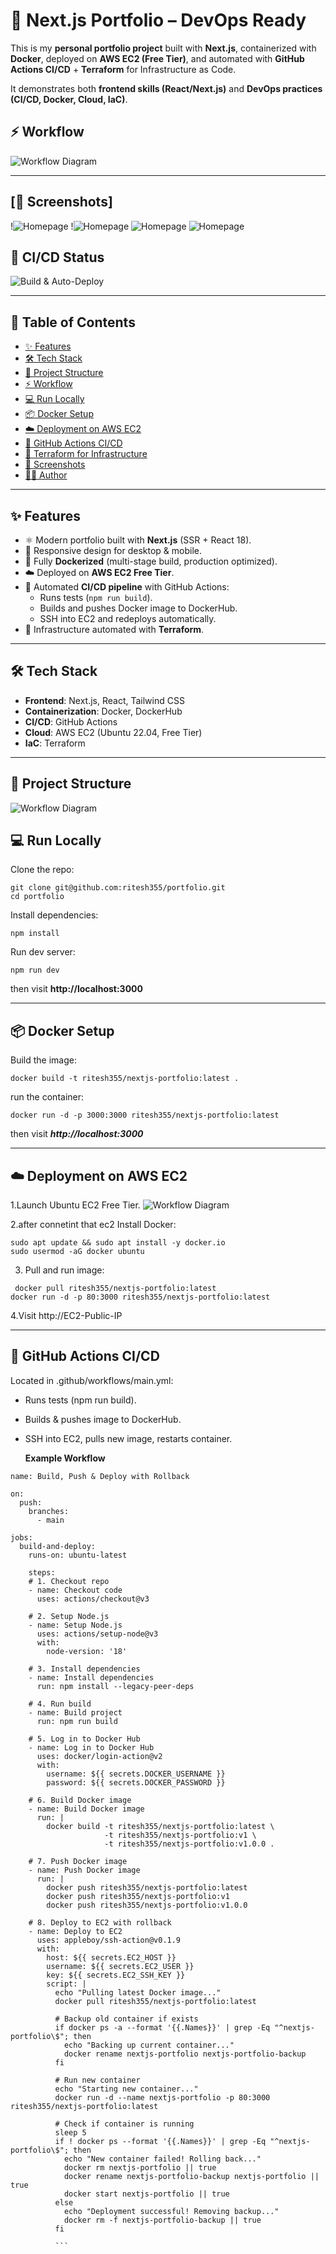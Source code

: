 # 🚀 Next.js Portfolio – DevOps Ready

This is my **personal portfolio project** built with **Next.js**, containerized with **Docker**, deployed on **AWS EC2 (Free Tier)**, and automated with **GitHub Actions CI/CD** + **Terraform** for Infrastructure as Code.

It demonstrates both **frontend skills (React/Next.js)** and **DevOps practices (CI/CD, Docker, Cloud, IaC)**.  

## ⚡ Workflow

![Workflow Diagram](./assets/workflow.png)

---

## [📸 Screenshots]

!![Homepage](./assets/home.png)
!![Homepage](./assets/about.png)
![Homepage](./assets/skill.png)
![Homepage](./assets/contact.png)





## 🚀 CI/CD Status

![Build & Auto-Deploy](https://github.com/ritesh355/portfolio/actions/workflows/main.yml/badge.svg)

---


## 📑 Table of Contents
- [✨ Features](#-features)
- [🛠️ Tech Stack](#️-tech-stack)
- [📂 Project Structure](#-project-structure)
- [⚡ Workflow](#-workflow)
- [💻 Run Locally](#-run-locally)
- [📦 Docker Setup](#-docker-setup)
- [☁️ Deployment on AWS EC2](#️-deployment-on-aws-ec2)
- [🤖 GitHub Actions CI/CD](#-github-actions-cicd)
- [🧩 Terraform for Infrastructure](#-terraform-for-infrastructure)
- [📸 Screenshots](#-screenshots)
- [👨‍💻 Author](#-author)

---

## ✨ Features
- ⚛️ Modern portfolio built with **Next.js** (SSR + React 18).
- 📱 Responsive design for desktop & mobile.
- 🐳 Fully **Dockerized** (multi-stage build, production optimized).
- ☁️ Deployed on **AWS EC2 Free Tier**.
- 🔄 Automated **CI/CD pipeline** with GitHub Actions:
  - Runs tests (`npm run build`).
  - Builds and pushes Docker image to DockerHub.
  - SSH into EC2 and redeploys automatically.
- 📜 Infrastructure automated with **Terraform**.

---

## 🛠️ Tech Stack
- **Frontend**: Next.js, React, Tailwind CSS  
- **Containerization**: Docker, DockerHub  
- **CI/CD**: GitHub Actions  
- **Cloud**: AWS EC2 (Ubuntu 22.04, Free Tier)  
- **IaC**: Terraform  

---

## 📂 Project Structure 

![Workflow Diagram](./assets/folder.png)

## 💻 Run Locally

Clone the repo:

```
git clone git@github.com:ritesh355/portfolio.git
cd portfolio
```
Install dependencies:

```
npm install
```
Run dev server:

```
npm run dev
```
then visit **http://localhost:3000**

---

## 📦 Docker Setup
Build the image:
```
docker build -t ritesh355/nextjs-portfolio:latest .
```
run the container:
```
docker run -d -p 3000:3000 ritesh355/nextjs-portfolio:latest
```
then visit ***http://localhost:3000***

---
## ☁️ Deployment on AWS EC2 
1.Launch Ubuntu EC2 Free Tier.
![Workflow Diagram](./assets/ec2.png)

2.after connetint that ec2 Install Docker:
```
sudo apt update && sudo apt install -y docker.io
sudo usermod -aG docker ubuntu
```
3. Pull and run image:
 ```
  docker pull ritesh355/nextjs-portfolio:latest
docker run -d -p 80:3000 ritesh355/nextjs-portfolio:latest
```
4.Visit http://EC2-Public-IP

---

## 🤖 GitHub Actions CI/CD

Located in .github/workflows/main.yml:

- Runs tests (npm run build).

- Builds & pushes image to DockerHub.

- SSH into EC2, pulls new image, restarts container.

  **Example Workflow**
  
```  
name: Build, Push & Deploy with Rollback

on:
  push:
    branches:
      - main

jobs:
  build-and-deploy:
    runs-on: ubuntu-latest

    steps:
    # 1. Checkout repo
    - name: Checkout code
      uses: actions/checkout@v3

    # 2. Setup Node.js
    - name: Setup Node.js
      uses: actions/setup-node@v3
      with:
        node-version: '18'

    # 3. Install dependencies
    - name: Install dependencies
      run: npm install --legacy-peer-deps

    # 4. Run build
    - name: Build project
      run: npm run build

    # 5. Log in to Docker Hub
    - name: Log in to Docker Hub
      uses: docker/login-action@v2
      with:
        username: ${{ secrets.DOCKER_USERNAME }}
        password: ${{ secrets.DOCKER_PASSWORD }}

    # 6. Build Docker image
    - name: Build Docker image
      run: |
        docker build -t ritesh355/nextjs-portfolio:latest \
                     -t ritesh355/nextjs-portfolio:v1 \
                     -t ritesh355/nextjs-portfolio:v1.0.0 .

    # 7. Push Docker image
    - name: Push Docker image
      run: |
        docker push ritesh355/nextjs-portfolio:latest
        docker push ritesh355/nextjs-portfolio:v1
        docker push ritesh355/nextjs-portfolio:v1.0.0

    # 8. Deploy to EC2 with rollback
    - name: Deploy to EC2
      uses: appleboy/ssh-action@v0.1.9
      with:
        host: ${{ secrets.EC2_HOST }}
        username: ${{ secrets.EC2_USER }}
        key: ${{ secrets.EC2_SSH_KEY }}
        script: |
          echo "Pulling latest Docker image..."
          docker pull ritesh355/nextjs-portfolio:latest

          # Backup old container if exists
          if docker ps -a --format '{{.Names}}' | grep -Eq "^nextjs-portfolio\$"; then
            echo "Backing up current container..."
            docker rename nextjs-portfolio nextjs-portfolio-backup
          fi

          # Run new container
          echo "Starting new container..."
          docker run -d --name nextjs-portfolio -p 80:3000 ritesh355/nextjs-portfolio:latest

          # Check if container is running
          sleep 5
          if ! docker ps --format '{{.Names}}' | grep -Eq "^nextjs-portfolio\$"; then
            echo "New container failed! Rolling back..."
            docker rm nextjs-portfolio || true
            docker rename nextjs-portfolio-backup nextjs-portfolio || true
            docker start nextjs-portfolio || true
          else
            echo "Deployment successful! Removing backup..."
            docker rm -f nextjs-portfolio-backup || true
          fi

          ```











